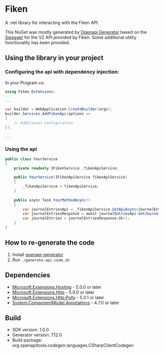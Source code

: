 # Fiken
A .net library for interacting with the Fiken API.

This NuGet was mostly generated by [Openapi Generator](https://github.com/OpenAPITools/openapi-generator) based on the [Swagger](https://prdm0go0stor0apiv20eurw.z6.web.core.windows.net/) for the V2 API provided by Fiken.
Some additional utility functionality has been provided.

## Using the library in your project
### Configuring the api with dependency injection:

In your Program.cs:
```cs
using Fiken.Extensions;

...

var builder = WebApplication.CreateBuilder(args); 
builder.Services.AddFikenApi(options => 
{
    // Additional configuration
});

...
```

### Using the api
```cs
public class YourService
{
    private readonly IFikenService _fikenApiService;
    
    public YourService(IFikenApiService fikenApiService)
    {
        _fikenApiService = fikenApiService;
    }
    
    public async Task YourMethodAsync()
    {
        var journalEntriesApi = _fikenApiService.GetApiAsync<JournalEntriesApi>(...);
        var journalEntriesResponse = await journalEntriesApi.GetJournalEntriesAsync();
        var journalEntries = journalEntriesResponse.Ok();
    }
}
```

## How to re-generate the code
1. Install [openapi-generator](https://github.com/OpenAPITools/openapi-generator?tab=readme-ov-file#1---installation)
2. Run ```./generate-api-code.sh```

## Dependencies
- [Microsoft.Extensions.Hosting](https://www.nuget.org/packages/Microsoft.Extensions.Hosting/) - 5.0.0 or later
- [Microsoft.Extensions.Http](https://www.nuget.org/packages/Microsoft.Extensions.Http/) - 5.0.0 or later
- [Microsoft.Extensions.Http.Polly](https://www.nuget.org/packages/Microsoft.Extensions.Http.Polly/) - 5.0.1 or later
- [System.ComponentModel.Annotations](https://www.nuget.org/packages/System.ComponentModel.Annotations) - 4.7.0 or later

## Build
- SDK version: 1.0.0
- Generator version: 7.12.0
- Build package: org.openapitools.codegen.languages.CSharpClientCodegen
